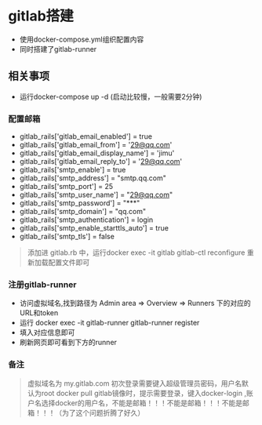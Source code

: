 gitlab搭建
================

* 使用docker-compose.yml组织配置内容
* 同时搭建了gitlab-runner


相关事项
-----------

* 运行docker-compose up -d (启动比较慢，一般需要2分钟)

### 配置邮箱
*  gitlab_rails['gitlab_email_enabled'] = true
*  gitlab_rails['gitlab_email_from'] = '29@qq.com'
*  gitlab_rails['gitlab_email_display_name'] = 'jimu'
*  gitlab_rails['gitlab_email_reply_to'] = '29@qq.com'
*  gitlab_rails['smtp_enable'] = true
*  gitlab_rails['smtp_address'] = "smtp.qq.com"
*  gitlab_rails['smtp_port'] = 25
*  gitlab_rails['smtp_user_name'] = "29@qq.com"
*  gitlab_rails['smtp_password'] = "***"
*  gitlab_rails['smtp_domain'] = "qq.com"
*  gitlab_rails['smtp_authentication'] = login
*  gitlab_rails['smtp_enable_starttls_auto'] = true
*  gitlab_rails['smtp_tls'] = false

> 添加进 gitlab.rb 中，运行docker exec -it gitlab gitlab-ctl reconfigure 重新加载配置文件即可

### 注册gitlab-runner
* 访问虚拟域名,找到路径为 Admin area => Overview => Runners 下的对应的URL和token
* 运行 docker exec -it gitlab-runner gitlab-runner register
* 填入对应信息即可
* 刷新网页即可看到下方的runner

### 备注
> 虚拟域名为 my.gitlab.com
> 初次登录需要键入超级管理员密码，用户名默认为root
> docker pull gitlab镜像时，提示需要登录，键入docker-login ,账户名选择docker的用户名，不能是邮箱！！！不能是邮箱！！！不能是邮箱！！！（为了这个问题折腾了好久）
